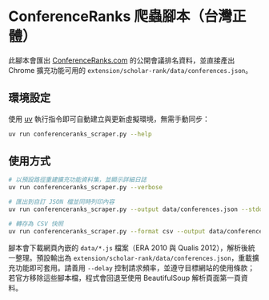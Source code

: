 # ConferenceRanks 爬蟲腳本（台灣正體）

此腳本會匯出 [ConferenceRanks.com](http://www.conferenceranks.com/) 的公開會議排名資料，並直接產出 Chrome 擴充功能可用的 `extension/scholar-rank/data/conferences.json`。

## 環境設定
使用 [uv](https://github.com/astral-sh/uv) 執行指令即可自動建立與更新虛擬環境，無需手動同步：

```bash
uv run conferenceranks_scraper.py --help
```

## 使用方式
```bash
# 以預設路徑重建擴充功能資料集，並顯示詳細日誌
uv run conferenceranks_scraper.py --verbose

# 匯出到自訂 JSON 檔並同時列印內容
uv run conferenceranks_scraper.py --output data/conferences.json --stdout

# 轉存為 CSV 快照
uv run conferenceranks_scraper.py --format csv --output data/conferences.csv
```

腳本會下載網頁內嵌的 `data/*.js` 檔案（ERA 2010 與 Qualis 2012），解析後統一整理。預設輸出為 `extension/scholar-rank/data/conferences.json`，重載擴充功能即可套用。請善用 `--delay` 控制請求頻率，並遵守目標網站的使用條款；若官方移除這些腳本檔，程式會回退至使用 BeautifulSoup 解析頁面第一頁資料。
